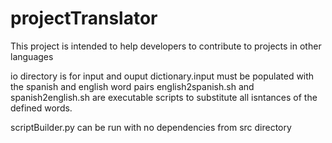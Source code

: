 # projectTranslator

This project is intended to help developers to contribute to projects in other languages

io directory is for input and ouput
dictionary.input must be populated with the spanish and english word pairs
english2spanish.sh and spanish2english.sh are executable scripts to substitute all isntances of the defined words.

scriptBuilder.py can be run with no dependencies from src directory
